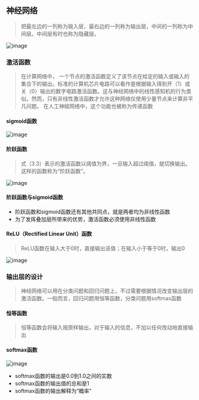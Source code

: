 ## 神经网络
> 把最左边的一列称为输入层，最右边的一列称为输出层，中间的一列称为中间层。中间层有时也称为隐藏层。

![image](https://user-images.githubusercontent.com/13389058/157358685-15a24978-84c9-49db-b5c6-16959e134c4c.png)


### 激活函数
> 在计算网络中， 一个节点的激活函数定义了该节点在给定的输入或输入的集合下的输出。标准的计算机芯片电路可以看作是根据输入得到开（1）或关（0）输出的数字电路激活函数。这与神经网络中的线性感知机的行为类似。然而，只有非线性激活函数才允许这种网络仅使用少量节点来计算非平凡问题。 在人工神經网络中，这个功能也被称为传递函数

#### sigmoid函数
![image](https://user-images.githubusercontent.com/13389058/157359853-c78bad54-f154-4a1a-9020-617d764bd4fd.png)

#### 阶跃函数
> 式（3.3）表示的激活函数以阈值为界，一旦输入超过阈值，就切换输出。这样的函数称为“阶跃函数”。

![image](https://user-images.githubusercontent.com/13389058/157360055-5febf64d-bd3e-47c2-907d-330da5ae35a8.png)

#### 阶跃函数与sigmoid函数
* 阶跃函数和sigmoid函数还有其他共同点，就是两者均为非线性函数
* 为了发挥叠加层所带来的优势，激活函数必须使用非线性函数

#### ReLU（Rectified Linear Unit）函数
> ReLU函数在输入大于0时，直接输出该值；在输入小于等于0时，输出0

![image](https://user-images.githubusercontent.com/13389058/157382366-bc60c769-0fd7-4670-bd2c-5546e1c7e759.png)

### 输出层的设计
> 神经网络可以用在分类问题和回归问题上，不过需要根据情况改变输出层的激活函数。一般而言，回归问题用恒等函数，分类问题用softmax函数

#### 恒等函数
> 恒等函数会将输入按原样输出，对于输入的信息，不加以任何改动地直接输出

#### softmax函数
![image](https://user-images.githubusercontent.com/13389058/157385499-9e679590-80ca-4e73-b21a-f1b54c485387.png)
* softmax函数的输出是0.0到1.0之间的实数
* softmax函数的输出值的总和是1
* softmax函数的输出解释为“概率”
